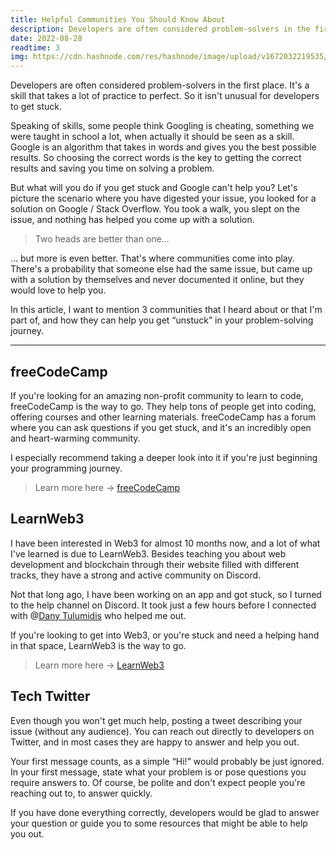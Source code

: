 ```yaml
---
title: Helpful Communities You Should Know About
description: Developers are often considered problem-solvers in the first place. It's a skill that takes a lot of practice to perfect. So it isn't unusual for developers to get stuck.
date: 2022-08-28
readtime: 3
img: https://cdn.hashnode.com/res/hashnode/image/upload/v1672032219535/7538942d-a728-41bc-9494-5773e7b65e06.png?w=1600&h=840&fit=crop&crop=entropy&auto=compress,format&format=webp
---
```


Developers are often considered problem-solvers in the first place. It's a skill that takes a lot of practice to perfect. So it isn't unusual for developers to get stuck.

Speaking of skills, some people think Googling is cheating, something we were taught in school a lot, when actually it should be seen as a skill. Google is an algorithm that takes in words and gives you the best possible results. So choosing the correct words is the key to getting the correct results and saving you time on solving a problem.

But what will you do if you get stuck and Google can't help you? Let's picture the scenario where you have digested your issue, you looked for a solution on Google / Stack Overflow. You took a walk, you slept on the issue, and nothing has helped you come up with a solution.

> Two heads are better than one...

… but more is even better. That's where communities come into play. There's a probability that someone else had the same issue, but came up with a solution by themselves and never documented it online, but they would love to help you.

In this article, I want to mention 3 communities that I heard about or that I'm part of, and how they can help you get “unstuck” in your problem-solving journey.

---

## freeCodeCamp

If you're looking for an amazing non-profit community to learn to code, freeCodeCamp is the way to go. They help tons of people get into coding, offering courses and other learning materials. freeCodeCamp has a forum where you can ask questions if you get stuck, and it's an incredibly open and heart-warming community.

I especially recommend taking a deeper look into it if you're just beginning your programming journey.

> Learn more here -> [freeCodeCamp](https://www.freecodecamp.org/)

## LearnWeb3

I have been interested in Web3 for almost 10 months now, and a lot of what I've learned is due to LearnWeb3. Besides teaching you about web development and blockchain through their website filled with different tracks, they have a strong and active community on Discord.

Not that long ago, I have been working on an app and got stuck, so I turned to the help channel on Discord. It took just a few hours before I connected with @[Dany Tulumidis](@DanyTulumidis) who helped me out.

If you're looking to get into Web3, or you're stuck and need a helping hand in that space, LearnWeb3 is the way to go.

> Learn more here -> [LearnWeb3](https://learnweb3.io/)

## Tech Twitter

Even though you won't get much help, posting a tweet describing your issue (without any audience). You can reach out directly to developers on Twitter, and in most cases they are happy to answer and help you out.

Your first message counts, as a simple “Hi!” would probably be just ignored. In your first message, state what your problem is or pose questions you require answers to. Of course, be polite and don't expect people you're reaching out to, to answer quickly.

If you have done everything correctly, developers would be glad to answer your question or guide you to some resources that might be able to help you out.
